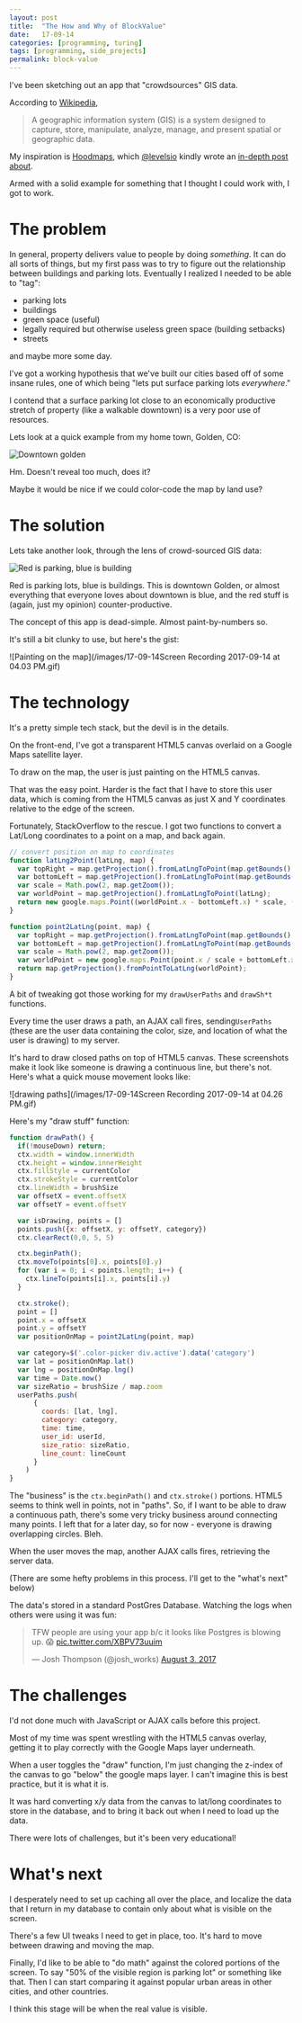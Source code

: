```yaml
---
layout: post
title:  "The How and Why of BlockValue"
date:   17-09-14
categories: [programming, turing]
tags: [programming, side_projects]
permalink: block-value
---
```


I've been sketching out an app that "crowdsources" GIS data.

According to [Wikipedia](https://en.wikipedia.org/wiki/Geographic_information_system),

> A geographic information system (GIS) is a system designed to capture, store, manipulate, analyze, manage, and present spatial or geographic data.

My inspiration is [Hoodmaps](https://hoodmaps.com), which [@levelsio](https://twitter.com/levelsio) kindly wrote an [in-depth post about](https://levels.io/hoodmaps/).

Armed with a solid example for something that I thought I could work with, I got to work.


# The problem

In general, property delivers value to people by doing _something_. It can do all sorts of things, but my first pass was to try to figure out the relationship between buildings and parking lots. Eventually I realized I needed to be able to "tag":
- parking lots
- buildings
- green space (useful)
- legally required but otherwise useless green space (building setbacks)
- streets

and maybe more some day.

I've got a working hypothesis that we've built our cities based off of some insane rules, one of which being "lets put surface parking lots _everywhere_."

I contend that a surface parking lot close to an economically productive stretch of property (like a walkable downtown) is a very poor use of resources.

Lets look at a quick example from my home town, Golden, CO:

![Downtown golden](/images/17-09-14-not-annotated.jpg)

Hm. Doesn't reveal too much, does it?

Maybe it would be nice if we could color-code the map by land use?

# The solution

Lets take another look, through the lens of crowd-sourced GIS data:

![Red is parking, blue is building](/images/17-09-14-BlockValue.jpg)
<!--more-->


Red is parking lots, blue is buildings. This is downtown Golden, or almost everything that everyone loves about downtown is blue, and the red stuff is (again, just my opinion) counter-productive.

The concept of this app is dead-simple. Almost paint-by-numbers so.

It's still a bit clunky to use, but here's the gist:

![Painting on the map](/images/17-09-14Screen Recording 2017-09-14 at 04.03 PM.gif)

# The technology

It's a pretty simple tech stack, but the devil is in the details.

On the front-end, I've got a transparent HTML5 canvas overlaid on a Google Maps satellite layer.

To draw on the map, the user is just painting on the HTML5 canvas.

That was the easy point. Harder is the fact that I have to store this user data, which is coming from the HTML5 canvas as just X and Y coordinates relative to the edge of the screen.

Fortunately, StackOverflow to the rescue. I got two functions to convert a Lat/Long coordinates to a point on a map, and back again.


```javascript
// convert position on map to coordinates
function latLng2Point(latLng, map) {
  var topRight = map.getProjection().fromLatLngToPoint(map.getBounds().getNorthEast());
  var bottomLeft = map.getProjection().fromLatLngToPoint(map.getBounds().getSouthWest());
  var scale = Math.pow(2, map.getZoom());
  var worldPoint = map.getProjection().fromLatLngToPoint(latLng);
  return new google.maps.Point((worldPoint.x - bottomLeft.x) * scale, (worldPoint.y - topRight.y) * scale);
}

function point2LatLng(point, map) {
  var topRight = map.getProjection().fromLatLngToPoint(map.getBounds().getNorthEast());
  var bottomLeft = map.getProjection().fromLatLngToPoint(map.getBounds().getSouthWest());
  var scale = Math.pow(2, map.getZoom());
  var worldPoint = new google.maps.Point(point.x / scale + bottomLeft.x, point.y / scale + topRight.y);
  return map.getProjection().fromPointToLatLng(worldPoint);
}
```
A bit of tweaking got those working for my `drawUserPaths` and `drawSh*t` functions.

Every time the user draws a path, an AJAX call fires, sending`UserPaths` (these are the user data containing the color, size, and location of what the user is drawing) to my server.

It's hard to draw closed paths on top of HTML5 canvas. These screenshots make it look like someone is drawing a continuous line, but there's not. Here's what a quick mouse movement looks like:

![drawing paths](/images/17-09-14Screen Recording 2017-09-14 at 04.26 PM.gif)

Here's my "draw stuff" function:

```javascript
function drawPath() {
  if(!mouseDown) return;
  ctx.width = window.innerWidth
  ctx.height = window.innerHeight
  ctx.fillStyle = currentColor
  ctx.strokeStyle = currentColor
  ctx.lineWidth = brushSize
  var offsetX = event.offsetX
  var offsetY = event.offsetY

  var isDrawing, points = []
  points.push({x: offsetX, y: offsetY, category})
  ctx.clearRect(0,0, 5, 5)

  ctx.beginPath();
  ctx.moveTo(points[0].x, points[0].y)
  for (var i = 0; i < points.length; i++) {
    ctx.lineTo(points[i].x, points[i].y)
  }

  ctx.stroke();
  point = []
  point.x = offsetX
  point.y = offsetY
  var positionOnMap = point2LatLng(point, map)

  var category=$('.color-picker div.active').data('category')
  var lat = positionOnMap.lat()
  var lng = positionOnMap.lng()
  var time = Date.now()
  var sizeRatio = brushSize / map.zoom
  userPaths.push(
      {
        coords: [lat, lng],
        category: category,
        time: time,
        user_id: userId,
        size_ratio: sizeRatio,
        line_count: lineCount
      }
    )
}
```

The "business" is the `ctx.beginPath()` and `ctx.stroke()` portions. HTML5 seems to think well in points, not in "paths". So, if I want to be able to draw a continuous path, there's some very tricky business around connecting many points. I left that for a later day, so for now - everyone is drawing overlapping circles. Bleh.

When the user moves the map, another AJAX calls fires, retrieving the server data.

(There are some hefty problems in this process. I'll get to the "what's next" below)

The data's stored in a standard PostGres Database. Watching the logs when others were using it was fun:

<blockquote class="twitter-tweet" data-lang="en"><p lang="en" dir="ltr">TFW people are using your app b/c it looks like Postgres is blowing up. 😱 <a href="https://t.co/XBPV73uuim">pic.twitter.com/XBPV73uuim</a></p>&mdash; Josh Thompson (@josh_works) <a href="https://twitter.com/josh_works/status/893216572747247619">August 3, 2017</a></blockquote>
<script async src="//platform.twitter.com/widgets.js" charset="utf-8"></script>


# The challenges

I'd not done much with JavaScript or AJAX calls before this project.

Most of my time was spent wrestling with the HTML5 canvas overlay, getting it to play correctly with the Google Maps layer underneath.

When a user toggles the "draw" function, I'm just changing the z-index of the canvas to go "below" the google maps layer. I can't imagine this is best practice, but it is what it is.

It was hard converting x/y data from the canvas to lat/long coordinates to store in the database, and to bring it back out when I need to load up the data.

There were lots of challenges, but it's been very educational!


# What's next


I desperately need to set up caching all over the place, and localize the data that I return in my database to contain only about what is visible on the screen.

There's a few UI tweaks I need to get in place, too. It's hard to move between drawing and moving the map.

Finally, I'd like to be able to "do math" against the colored portions of the screen. To say "50% of the visible region is parking lot" or something like that. Then I can start comparing it against popular urban areas in other cities, and other countries.

I think this stage will be when the real value is visible.
